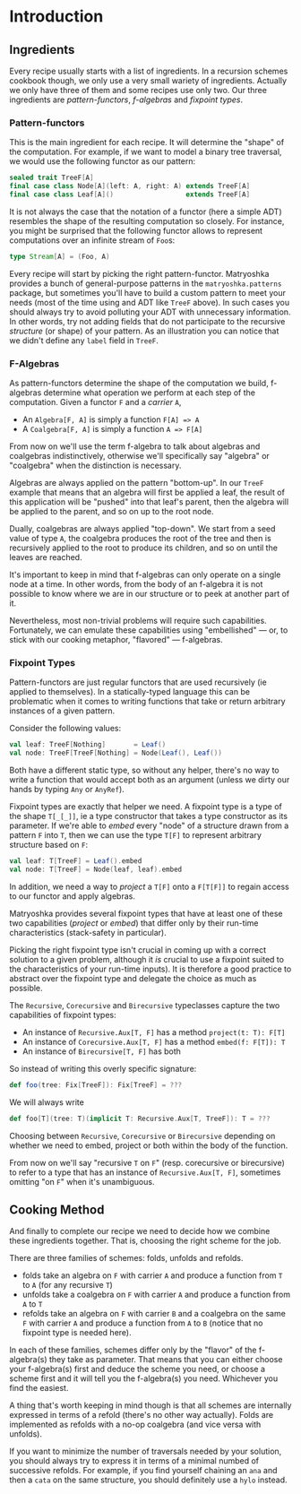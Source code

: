 # Introduction

## Ingredients

Every recipe usually starts with a list of ingredients. In a recursion schemes cookbook though, we only use a very small wariety of ingredients. Actually we only have three of them and some recipes use only two. Our three ingredients are *pattern-functors*, *f-algebras* and *fixpoint types*.

### Pattern-functors

This is the main ingredient for each recipe. It will determine the "shape" of the computation. For example, if we want to model a binary tree traversal, we would use the following functor as our pattern:

``` scala
sealed trait TreeF[A]
final case class Node[A](left: A, right: A) extends TreeF[A]
final case class Leaf[A]()                  extends TreeF[A]
```

It is not always the case that the notation of a functor (here a simple ADT) resembles the shape of the resulting computation so closely. For instance, you might be surprised that the following functor allows to represent computations over an infinite stream of `Foo`s:

``` scala
type Stream[A] = (Foo, A)
```

Every recipe will start by picking the right pattern-functor. Matryoshka provides a bunch of general-purpose patterns in the `matryoshka.patterns` package, but sometimes you'll have to build a custom pattern to meet your needs (most of the time using and ADT like `TreeF` above). In such cases you should always try to avoid polluting your ADT with unnecessary information. In other words, try not adding fields that do not participate to the recursive *structure* (or shape) of your pattern. As an illustration you can notice that we didn't define any `label` field in `TreeF`.

### F-Algebras

As pattern-functors determine the shape of the computation we build, f-algebras determine what operation we perform at each step of the computation. Given a functor `F` and a *carrier* `A`, 
* An `Algebra[F, A]` is simply a function `F[A] => A`
* A `Coalgebra[F, A]` is simply a function `A => F[A]`

From now on we'll use the term f-algebra to talk about algebras and coalgebras indistinctively, otherwise we'll specifically say "algebra" or "coalgebra" when the distinction is necessary.

Algebras are always applied on the pattern "bottom-up". In our `TreeF` example that means that an algebra will first be applied a leaf, the result of this application will be "pushed" into that leaf's parent, then the algebra will be applied to the parent, and so on up to the root node. 

Dually, coalgebras are always applied "top-down". We start from a seed value of type `A`, the coalgebra produces the root of the tree and then is recursively applied to the root to produce its children, and so on until the leaves are reached. 

It's important to keep in mind that f-algebras can only operate on a single node at a time. In other words, from the body of an f-algebra it is not possible to know where we are in our structure or to peek at another part of it.

Nevertheless, most non-trivial problems will require such capabilities. Fortunately, we can emulate these capabilities using "embellished" — or, to stick with our cooking metaphor, "flavored" — f-algebras.



### Fixpoint Types

Pattern-functors are just regular functors that are used recursively (ie applied to themselves). In a statically-typed language this can be problematic when it comes to writing functions that take or return arbitrary instances of a given pattern.

Consider the following values:

``` scala
val leaf: TreeF[Nothing]       = Leaf()
val node: TreeF[TreeF[Nothing] = Node(Leaf(), Leaf())
```

Both have a different static type, so without any helper, there's no way to write a function that would accept both as an argument (unless we dirty our hands by typing `Any` or `AnyRef`).

Fixpoint types are exactly that helper we need. A fixpoint type is a type of the shape `T[_[_]]`, ie a type constructor that takes a type constructor as its parameter. If we're able to *embed* every "node" of a structure drawn from a pattern `F` into `T`, then we can use the type `T[F]` to represent arbitrary structure based on `F`:

``` scala
val leaf: T[TreeF] = Leaf().embed
val node: T[TreeF] = Node(leaf, leaf).embed

```

In addition, we need a way to *project* a `T[F]` onto a `F[T[F]]` to regain access to our functor and apply algebras.

Matryoshka provides several fixpoint types that have at least one of these two capabilities (*project* or *embed*) that differ only by their run-time characteristics (stack-safety in particular).

Picking the right fixpoint type isn't crucial in coming up with a correct solution to a given problem, although it *is* crucial to use a fixpoint suited to the characteristics of your run-time inputs). It is therefore a good practice to abstract over the fixpoint type and delegate the choice as much as possible.

The `Recursive`, `Corecursive` and `Birecursive` typeclasses capture the two capabilities of fixpoint types: 
* An instance of `Recursive.Aux[T, F]` has a method `project(t: T): F[T]`
* An instance of `Corecursive.Aux[T, F]` has a method `embed(f: F[T]): T`
* An instance of `Birecursive[T, F]` has both

So instead of writing this overly specific signature:

``` scala
def foo(tree: Fix[TreeF]): Fix[TreeF] = ???
```

We will always write 

``` scala
def foo[T](tree: T)(implicit T: Recursive.Aux[T, TreeF]): T = ???
```

Choosing between `Recursive`, `Corecursive` or `Birecursive` depending on whether we need to embed, project or both within the body of the function.

From now on we'll say "recursive `T` on `F`" (resp. corecursive or birecursive) to refer to a type that has an instance of `Recursive.Aux[T, F]`, sometimes omitting "on `F`" when it's unambiguous.


## Cooking Method

And finally to complete our recipe we need to decide how we combine these ingredients together. That is, choosing the right scheme for the job.

There are three families of schemes: folds, unfolds and refolds.
* folds take an algebra on `F` with carrier `A` and produce a function from `T` to `A` (for any recursive `T`)
* unfolds take a coalgebra on `F` with carrier `A` and produce a function from `A` to `T`
* refolds take an algebra on `F` with carrier `B` and a coalgebra on the same `F` with carrier `A` and produce a function from `A` to `B` (notice that no fixpoint type is needed here).

In each of these families, schemes differ only by the "flavor" of the f-algebra(s) they take as parameter. That means that you can either choose your f-algebra(s) first and deduce the scheme you need, or choose a scheme first and it will tell you the f-algebra(s) you need. Whichever you find the easiest.

A thing that's worth keeping in mind though is that all schemes are internally expressed in terms of a refold (there's no other way actually). Folds are implemented as refolds with a no-op coalgebra (and vice versa with unfolds). 

If you want to minimize the number of traversals needed by your solution, you should always try to express it in terms of a minimal numbed of successive refolds. For example, if you find yourself chaining an `ana` and then a `cata` on the same structure, you should definitely use a `hylo` instead.

